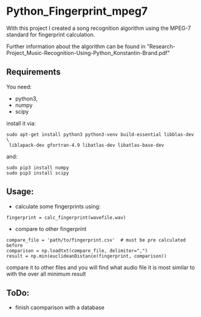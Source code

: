 # Python_Fingerprint_mpeg7

With this project I created a song recognition algorithm using the MPEG-7 standard for fingerprint calculation.

Further information about the algorithm can be found in "Research-Project_Music-Recognition-Using-Python_Konstantin-Brand.pdf"

Requirements
------------

You need:

* python3,
* numpy 
* scipy

install it via:
```
sudo apt-get install python3 python3-venv build-essential libblas-dev \
 liblapack-dev gfortran-4.9 libatlas-dev libatlas-base-dev
```
and:
```
sudo pip3 install numpy
sudo pip3 install scipy
```

Usage:
-----------------
* calculate some fingerprints using:
```
fingerprint = calc_fingerprint(wavefile.wav)
```
* compare to other fingerprint
```
compare_file = 'path/to/fingerprint.csv'  # must be pre calculated before
comparison = np.loadtxt(compare_file, delimiter=",")
result = np.min(euclideanDistance(fingerprint, comparison))
```

compare it to other files and you will find what audio file it is most similar to 
with the over all minimum result 




ToDo:
-----
* finish caomparison with a database

